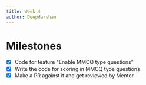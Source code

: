 ```yaml
---
title: Week 4
author: Deepdarshan
---
```


# Milestones

- [x] Code for feature "Enable MMCQ type questions"
- [x] Write the code for scoring in MMCQ tyoe questions
- [x] Make a PR against it and get reviewed by Mentor
